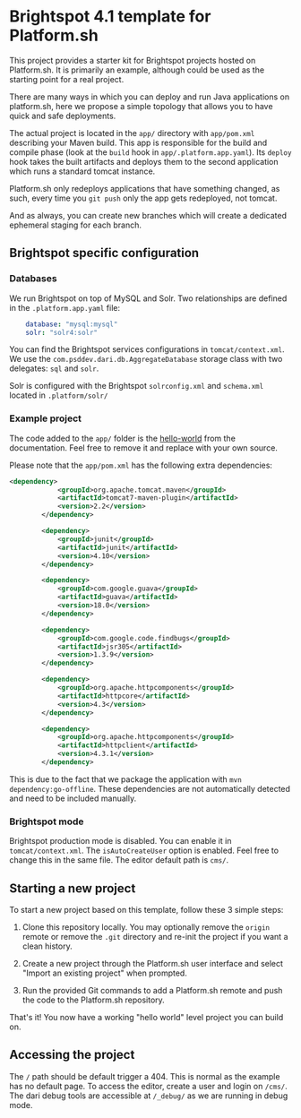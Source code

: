 # Brightspot 4.1 template for Platform.sh

This project provides a starter kit for Brightspot projects hosted on Platform.sh. It is primarily an example, although could be used as the starting point for a real project.

There are many ways in which you can deploy and run Java applications on platform.sh, here we propose a simple topology that allows you to have quick and safe deployments. 

The actual project is located in the `app/` directory with `app/pom.xml` describing your Maven build. 
This app is responsible for the build and compile phase (look at the `build` hook in `app/.platform.app.yaml`). Its `deploy` hook takes the built artifacts and deploys them to the second application which runs a standard tomcat instance.

Platform.sh only redeploys applications that have something changed, as such, every time you `git push` only the app gets redeployed, not tomcat.

And as always, you can create new branches which will create a dedicated ephemeral staging for each branch.

## Brightspot specific configuration

### Databases

We run Brightspot on top of MySQL and Solr. Two relationships are defined in the `.platform.app.yaml` file:

```yaml
    database: "mysql:mysql"
    solr: "solr4:solr"
```

You can find the Brightspot services configurations in `tomcat/context.xml`. We use the `com.psddev.dari.db.AggregateDatabase` storage class with two delegates: `sql` and `solr`.

Solr is configured with the Brightspot `solrconfig.xml` and `schema.xml` located in `.platform/solr/`

### Example project

The code added to the `app/` folder is the [hello-world](http://docs.brightspot.com/cms/developers-guide/tutorials/init-index.html) from the documentation. Feel free to remove it and replace with your own source.

Please note that the `app/pom.xml` has the following extra dependencies:

```xml
<dependency>
            <groupId>org.apache.tomcat.maven</groupId>
            <artifactId>tomcat7-maven-plugin</artifactId>
            <version>2.2</version>
        </dependency>

        <dependency>
            <groupId>junit</groupId>
            <artifactId>junit</artifactId>
            <version>4.10</version>
        </dependency>

        <dependency>
            <groupId>com.google.guava</groupId>
            <artifactId>guava</artifactId>
            <version>18.0</version>
        </dependency>

        <dependency>
            <groupId>com.google.code.findbugs</groupId>
            <artifactId>jsr305</artifactId>
            <version>1.3.9</version>
        </dependency>

        <dependency>
            <groupId>org.apache.httpcomponents</groupId>
            <artifactId>httpcore</artifactId>
            <version>4.3</version>
        </dependency>

        <dependency>
            <groupId>org.apache.httpcomponents</groupId>
            <artifactId>httpclient</artifactId>
            <version>4.3.1</version>
        </dependency>
```

This is due to the fact that we package the application with `mvn dependency:go-offline`. These dependencies are not automatically detected and need to be included manually.

### Brightspot mode

Brightspot production mode is disabled. You can enable it in `tomcat/context.xml`.
The `isAutoCreateUser` option is enabled. Feel free to change this in the same file.
The editor default path is `cms/`.

## Starting a new project

To start a new project based on this template, follow these 3 simple steps:

1. Clone this repository locally.  You may optionally remove the `origin` remote or remove the `.git` directory and re-init the project if you want a clean history.
 
2. Create a new project through the Platform.sh user interface and select "Import an existing project" when prompted.

3. Run the provided Git commands to add a Platform.sh remote and push the code to the Platform.sh repository.

That's it!  You now have a working "hello world" level project you can build on.

## Accessing the project

The `/` path should be default trigger a 404. This is normal as the example has no default page.
To access the editor, create a user and login on `/cms/`.
The dari debug tools are accessible at `/_debug/` as we are running in debug mode.